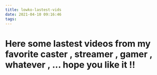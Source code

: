 ```yaml
---
title: lowko-lastest-vids
date: 2021-04-10 09:16:46
tags:
---
```


# Here some lastest videos from my favorite caster , streamer , gamer , whatever , ... hope you like it !!

<iframe class="latestVideoEmbed" vnum='0' cid="UCZNTsLA6t6bRoj-5QRmqt_w" width="600" height="340" frameborder="0" allowfullscreen></iframe>
<iframe class="latestVideoEmbed" vnum='1' cid="UCZNTsLA6t6bRoj-5QRmqt_w" width="600" height="340" frameborder="0" allowfullscreen></iframe>
<script src="https://ajax.googleapis.com/ajax/libs/jquery/2.1.1/jquery.min.js"></script>
<script>
var reqURL = "https://api.rss2json.com/v1/api.json?rss_url=" + encodeURIComponent("https://www.youtube.com/feeds/videos.xml?channel_id=");
function loadVideo(iframe) {
  $.getJSON(reqURL + iframe.getAttribute('cid'),
    function(data) {
      var videoNumber = (iframe.getAttribute('vnum') ? Number(iframe.getAttribute('vnum')) : 0);
      console.log(videoNumber);
      var link = data.items[videoNumber].link;
      id = link.substr(link.indexOf("=") + 1);
      iframe.setAttribute("src", "https://youtube.com/embed/" + id + "?controls=0&autoplay=1");
    }
  );
}
var iframes = document.getElementsByClassName('latestVideoEmbed');
for (var i = 0, len = iframes.length; i < len; i++) {
  loadVideo(iframes[i]);
}
</script>

